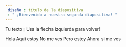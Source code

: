 ```yaml
---
 diseño : título de la diapositiva
 : " ¡Bienvenido a nuestra segunda diapositiva! "
---
```

Tu texto ¡ 
Usa la flecha izquierda para volver!

Hola
Aqui estoy
No me ves
Pero estoy
Ahora si me ves
